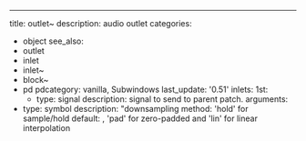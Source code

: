 ---
title: outlet~
description: audio outlet
categories:
- object
see_also: 
- outlet
- inlet
- inlet~
- block~
- pd
pdcategory: vanilla,  Subwindows
last_update: '0.51'
inlets:
  1st:
  - type: signal
    description: signal to send to parent patch.
arguments:
- type: symbol
  description: "downsampling method: 'hold' for sample/hold 
  default:
, 'pad' for zero-padded and 'lin' for linear interpolation
